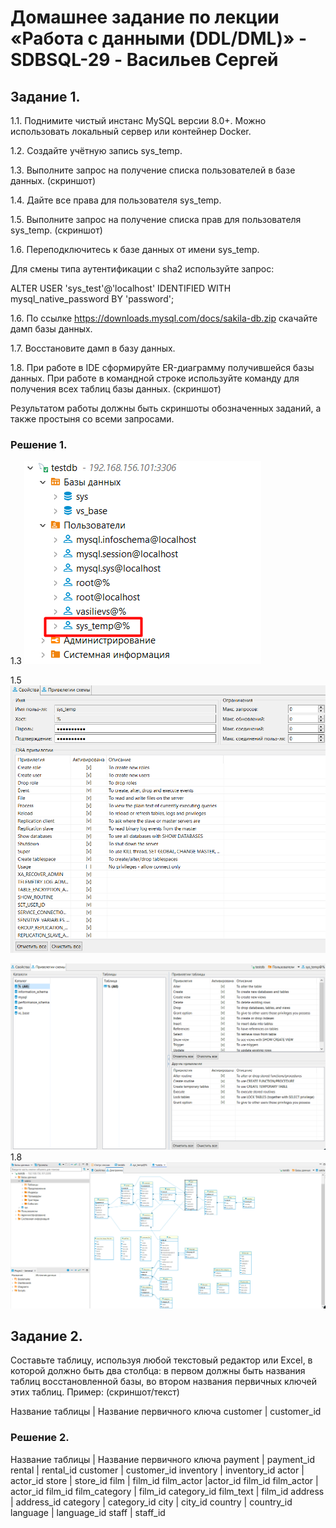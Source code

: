 # Домашнее задание по лекции «Работа с данными (DDL/DML)» - SDBSQL-29 - Васильев Сергей

## Задание 1. 

1.1. Поднимите чистый инстанс MySQL версии 8.0+. Можно использовать локальный сервер или контейнер Docker.

1.2. Создайте учётную запись sys_temp.

1.3. Выполните запрос на получение списка пользователей в базе данных. (скриншот)

1.4. Дайте все права для пользователя sys_temp.

1.5. Выполните запрос на получение списка прав для пользователя sys_temp. (скриншот)

1.6. Переподключитесь к базе данных от имени sys_temp.

Для смены типа аутентификации с sha2 используйте запрос:

ALTER USER 'sys_test'@'localhost' IDENTIFIED WITH mysql_native_password BY 'password';

1.6. По ссылке https://downloads.mysql.com/docs/sakila-db.zip скачайте дамп базы данных.

1.7. Восстановите дамп в базу данных.

1.8. При работе в IDE сформируйте ER-диаграмму получившейся базы данных. При работе в командной строке используйте команду для получения всех таблиц базы данных. (скриншот)

Результатом работы должны быть скриншоты обозначенных заданий, а также простыня со всеми запросами.

### Решение 1.

1.3
![png](./img/1_3DDL_DML.png)

1.5
![png](./img/1_5_1DDL_DML.png)

![png](./img/1_5_2DDL_DML.png)
1.8
![png](./img/1_8DDL_DML.png)

## Задание 2. 

Составьте таблицу, используя любой текстовый редактор или Excel, в которой должно быть два столбца: в первом должны быть названия таблиц восстановленной базы, во втором названия первичных ключей этих таблиц. Пример: (скриншот/текст)

Название таблицы | Название первичного ключа
customer         | customer_id


### Решение 2.

Название таблицы | Название первичного ключа
payment	         | payment_id
rental	         | rental_id
customer         | customer_id
inventory   	 | inventory_id
actor	         | actor_id
store	         | store_id
film	         | film_id
film_actor       |actor_id film_id
film_actor  	 | actor_id film_id
film_category	 | film_id category_id
film_text   	 | film_id
address	         | address_id
category     	 | category_id
city	         | city_id
country	         | country_id
language	     | language_id
staff	         | staff_id





